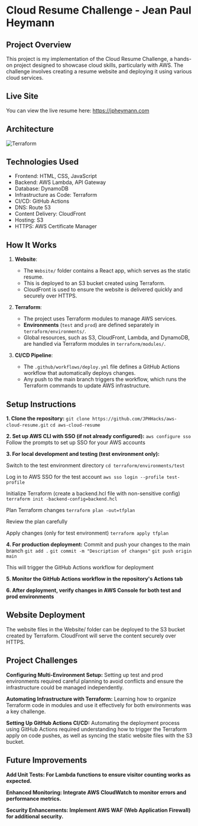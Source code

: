 # Cloud Resume Challenge - Jean Paul Heymann

## Project Overview
This project is my implementation of the Cloud Resume Challenge, a hands-on project designed to showcase cloud skills, particularly with AWS. The challenge involves creating a resume website and deploying it using various cloud services.

## Live Site

You can view the live resume here: https://jpheymann.com

## Architecture
![Terraform](https://github.com/user-attachments/assets/4a639474-7184-47f7-93a5-5fb99ec84668)



## Technologies Used
- Frontend: HTML, CSS, JavaScript
- Backend: AWS Lambda, API Gateway
- Database: DynamoDB
- Infrastructure as Code: Terraform
- CI/CD: GitHub Actions
- DNS: Route 53
- Content Delivery: CloudFront
- Hosting: S3
- HTTPS: AWS Certificate Manager

## How It Works

1. **Website**:
   - The `Website/` folder contains a React app, which serves as the static resume.
   - This is deployed to an S3 bucket created using Terraform.
   - CloudFront is used to ensure the website is delivered quickly and securely over HTTPS.

2. **Terraform**:
   - The project uses Terraform modules to manage AWS services.
   - **Environments** (`test` and `prod`) are defined separately in `terraform/environments/`.
   - Global resources, such as S3, CloudFront, Lambda, and DynamoDB, are handled via Terraform modules in `terraform/modules/`.

3. **CI/CD Pipeline**:
   - The `.github/workflows/deploy.yml` file defines a GitHub Actions workflow that automatically deploys changes.
   - Any push to the main branch triggers the workflow, which runs the Terraform commands to update AWS infrastructure.

## Setup Instructions

**1. Clone the repository:**
   `git clone https://github.com/JPHHacks/aws-cloud-resume.git`
   `cd aws-cloud-resume`

**2. Set up AWS CLI with SSO (if not already configured):**
   `aws configure sso`
   Follow the prompts to set up SSO for your AWS accounts

**3. For local development and testing (test environment only):**
   
   Switch to the test environment directory
   `cd terraform/environments/test`
   
   Log in to AWS SSO for the test account
   `aws sso login --profile test-profile`
   
   Initialize Terraform (create a backend.hcl file with non-sensitive config)
   `terraform init -backend-config=backend.hcl`
   
   Plan Terraform changes
   `terraform plan -out=tfplan`
   
   Review the plan carefully
   
   Apply changes (only for test environment)
   `terraform apply tfplan`

**4. For production deployment:**
   Commit and push your changes to the main branch
   `git add .`
   `git commit -m "Description of changes"`
   `git push origin main`

   This will trigger the GitHub Actions workflow for deployment

**5. Monitor the GitHub Actions workflow in the repository's Actions tab**

**6. After deployment, verify changes in AWS Console for both test and prod environments**

## Website Deployment

The website files in the Website/ folder can be deployed to the S3 bucket created by Terraform.
CloudFront will serve the content securely over HTTPS.

## Project Challenges

**Configuring Multi-Environment Setup:** 
Setting up test and prod environments required careful planning to avoid conflicts and ensure the infrastructure could be managed independently.

**Automating Infrastructure with Terraform:**
Learning how to organize Terraform code in modules and use it effectively for both environments was a key challenge.

**Setting Up GitHub Actions CI/CD:**
Automating the deployment process using GitHub Actions required understanding how to trigger the Terraform apply on code pushes, as well as syncing the static website files with the S3 bucket.

## Future Improvements

**Add Unit Tests: For Lambda functions to ensure visitor counting works as expected.**

**Enhanced Monitoring: Integrate AWS CloudWatch to monitor errors and performance metrics.**

**Security Enhancements: Implement AWS WAF (Web Application Firewall) for additional security.**

